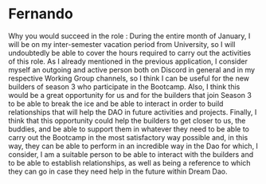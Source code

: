 # Fernando

Why you would succeed in the role : During the entire month of January, I will be on my inter-semester vacation period from University, so I will undoubtedly be able to cover the hours required to carry out the activities of this role. As I already mentioned in the previous application, I consider myself an outgoing and active person both on Discord in general and in my respective Working Group channels, so I think I can be useful for the new builders of season 3 who participate in the Bootcamp. Also, I think this would be a great opportunity for us and for the builders that join Season 3 to be able to break the ice and be able to interact in order to build relationships that will help the DAO in future activities and projects. Finally, I think that this opportunity could help the builders to get closer to us, the buddies, and be able to support them in whatever they need to be able to carry out the Bootcamp in the most satisfactory way possible and, in this way, they can be able to perform in an incredible way in the Dao for which, I consider, I am a suitable person to be able to interact with the builders and to be able to establish relationships, as well as being a reference to which they can go in case they need help in the future within Dream Dao.
